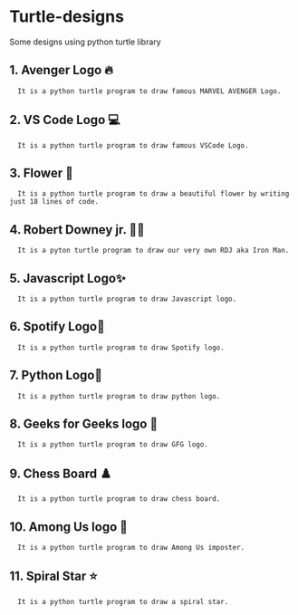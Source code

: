# Turtle-designs
Some designs using python turtle library



## 1. Avenger Logo 🔥
      It is a python turtle program to draw famous MARVEL AVENGER Logo. 
## 2. VS Code Logo 💻
      It is a python turtle program to draw famous VSCode Logo.
## 3. Flower 🌸
      It is a python turtle program to draw a beautiful flower by writing just 18 lines of code. 
## 4. Robert Downey jr. 💪🏻
      It is a pyton turtle program to draw our very own RDJ aka Iron Man.
## 5. Javascript Logo✨
      It is a python turtle program to draw Javascript logo.
## 6. Spotify Logo🎵
      It is a python turtle program to draw Spotify logo.
## 7. Python Logo🐍
      It is a python turtle program to draw python logo.
## 8. Geeks for Geeks logo 🤍
      It is a python turtle program to draw GFG logo.
## 9. Chess Board ♟️
      It is a python turtle program to draw chess board.
## 10. Among Us logo 📌
      It is a python turtle program to draw Among Us imposter.
## 11. Spiral Star ⭐
      It is a python turtle program to draw a spiral star.
